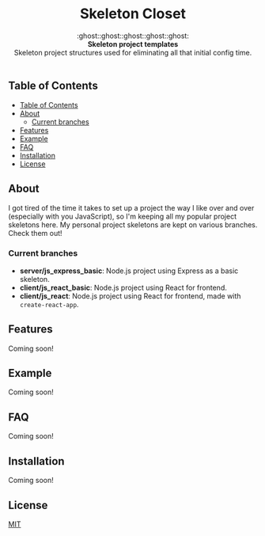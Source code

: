 <h1 align="center">Skeleton Closet</h1>

<div align="center">
  :ghost::ghost::ghost::ghost::ghost:
</div>
<div align="center">
  <strong>Skeleton project templates</strong>
</div>
<div align="center">
  Skeleton project structures used for eliminating all that initial config time.
</div>

<br />


## Table of Contents
- [Table of Contents](#table-of-contents)
- [About](#about)
  - [Current branches](#current-branches)
- [Features](#features)
- [Example](#example)
- [FAQ](#faq)
- [Installation](#installation)
- [License](#license)

## About
I got tired of the time it takes to set up a project the way I like over and over (especially with you JavaScript), so I'm keeping all my popular project skeletons here.
My personal project skeletons are kept on various branches. Check them out!

### Current branches
- __server/js_express_basic__: Node.js project using Express as a basic skeleton.
- __client/js_react_basic__: Node.js project using React for frontend.
- __client/js_react__: Node.js project using React for frontend, made with `create-react-app`.

## Features
Coming soon!

## Example
Coming soon!

## FAQ
Coming soon!

## Installation
Coming soon!

## License
[MIT](LICENSE)

